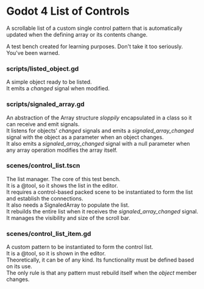 # Godot 4 List of Controls  
A scrollable list of a custom single control pattern that is automatically updated when the defining array or its contents change.

A test bench created for learning purposes. Don't take it too seriously. You've been warned.

### scripts/listed_object.gd  
A simple object ready to be listed.  
It emits a *changed* signal when modified.

### scripts/signaled_array.gd  
An abstraction of the Array structure *sloppily* encapsulated in a class so it can receive and emit signals.  
It listens for objects' *changed* signals and emits a *signaled_array_changed* signal with the object as a parameter when an object changes.  
It also emits a *signaled_array_changed* signal with a null parameter when any array operation modifies the array itself.

### scenes/control_list.tscn  
The list manager. The core of this test bench.  
It is a @tool, so it shows the list in the editor.  
It requires a control-based packed scene to be instantiated to form the list and establish the connections.  
It also needs a SignaledArray to populate the list.  
It rebuilds the entire list when it receives the *signaled_array_changed* signal.  
It manages the visibility and size of the scroll bar.

### scenes/control_list_item.gd  
A custom pattern to be instantiated to form the control list.  
It is a @tool, so it is shown in the editor.  
Theoretically, it can be of any kind. Its functionality must be defined based on its use.  
The only rule is that any pattern must rebuild itself when the *object* member changes.
